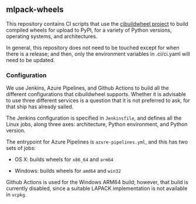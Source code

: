 ## mlpack-wheels

This repository contains CI scripts that use the [cibuildwheel
project](https://github.com/pypa/cibuildwheel) to build compiled wheels for
upload to PyPI, for a variety of Python versions, operating systems, and
architectures.

In general, this repository does not need to be touched except for when there is
a release; and then, only the environment variables in .ci/ci.yaml will need to
be updated.

### Configuration

We use Jenkins, Azure Pipelines, and Github Actions to build all the different
configurations that cibuildwheel supports.  Whether it is advisable to use three
different services is a question that it is not preferred to ask, for that ship
has already sailed.

The Jenkins configuration is specified in `Jenkinsfile`, and defines all the
Linux jobs, along three axes: architecture, Python environment, and Python
version.

The entrypoint for Azure Pipelines is `azure-pipelines.yml`, and this has two
sets of jobs:

 * OS X: builds wheels for `x86_64` and `arm64`

 * Windows: builds wheels for `amd64` and `win32`

Github Actions is used for the Windows ARM64 build; however, that build is
currently disabled, since a suitable LAPACK implementation is not available in
`vcpkg`.
